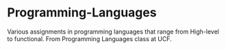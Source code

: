 # Programming-Languages
Various assignments in programming languages that range from High-level to functional. From Programming Languages class at UCF.
